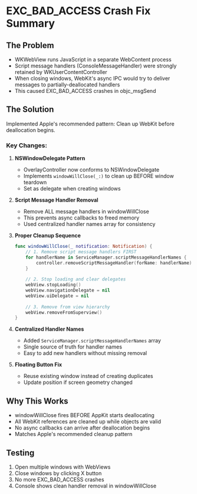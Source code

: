 # EXC_BAD_ACCESS Crash Fix Summary

## The Problem
- WKWebView runs JavaScript in a separate WebContent process
- Script message handlers (ConsoleMessageHandler) were strongly retained by WKUserContentController
- When closing windows, WebKit's async IPC would try to deliver messages to partially-deallocated handlers
- This caused EXC_BAD_ACCESS crashes in objc_msgSend

## The Solution
Implemented Apple's recommended pattern: Clean up WebKit before deallocation begins.

### Key Changes:

1. **NSWindowDelegate Pattern**
   - OverlayController now conforms to NSWindowDelegate
   - Implements `windowWillClose(_:)` to clean up BEFORE window teardown
   - Set as delegate when creating windows

2. **Script Message Handler Removal**
   - Remove ALL message handlers in windowWillClose
   - This prevents async callbacks to freed memory
   - Used centralized handler names array for consistency

3. **Proper Cleanup Sequence**
   ```swift
   func windowWillClose(_ notification: Notification) {
       // 1. Remove script message handlers FIRST
       for handlerName in ServiceManager.scriptMessageHandlerNames {
           controller.removeScriptMessageHandler(forName: handlerName)
       }
       
       // 2. Stop loading and clear delegates
       webView.stopLoading()
       webView.navigationDelegate = nil
       webView.uiDelegate = nil
       
       // 3. Remove from view hierarchy
       webView.removeFromSuperview()
   }
   ```

4. **Centralized Handler Names**
   - Added `ServiceManager.scriptMessageHandlerNames` array
   - Single source of truth for handler names
   - Easy to add new handlers without missing removal

5. **Floating Button Fix**
   - Reuse existing window instead of creating duplicates
   - Update position if screen geometry changed

## Why This Works
- windowWillClose fires BEFORE AppKit starts deallocating
- All WebKit references are cleaned up while objects are valid
- No async callbacks can arrive after deallocation begins
- Matches Apple's recommended cleanup pattern

## Testing
1. Open multiple windows with WebViews
2. Close windows by clicking X button
3. No more EXC_BAD_ACCESS crashes
4. Console shows clean handler removal in windowWillClose